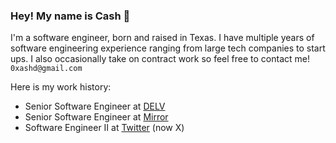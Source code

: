 ### Hey! My name is Cash 💸

I'm a software engineer, born and raised in Texas. I have multiple years of software engineering experience ranging from large tech companies to start ups. I also occasionally take on contract work so feel free to contact me! `0xashd@gmail.com`

Here is my work history:
- Senior Software Engineer at [DELV](https://delv.tech/)
- Senior Software Engineer at [Mirror](https://mirror.xyz/)
- Software Engineer II at [Twitter](https://x.com/) (now X)

